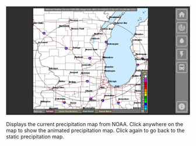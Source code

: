 ![Precipitation](../Screenshots/Precip.png)

Displays the current precipitation map from NOAA.  Click anywhere on the map to show the animated precipitation map.  Click again to go back to the static precipitation map.
